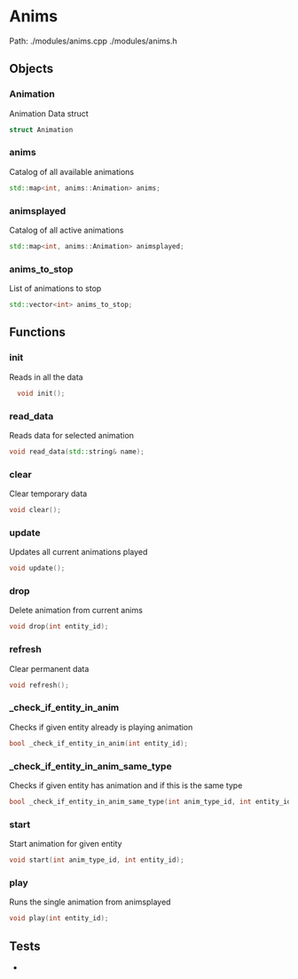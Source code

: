 # Anims
Path: ./modules/anims.cpp   ./modules/anims.h


## Objects

### Animation
Animation Data struct
```c++
struct Animation
```

### anims
Catalog of all available animations
```c++
std::map<int, anims::Animation> anims;
```

### animsplayed
Catalog of all active animations
```c++
std::map<int, anims::Animation> animsplayed;
```

### anims_to_stop
List of animations to stop
```c++
std::vector<int> anims_to_stop;
```

## Functions

### init
Reads in all the data
```c++
  void init();
```

### read_data
Reads data for selected animation
```c++
void read_data(std::string& name);
```

### clear
Clear temporary data
```c++
void clear();
```

### update
Updates all current animations played
```c++
void update();
```

### drop
Delete animation from current anims
```c++
void drop(int entity_id);
```

### refresh
Clear permanent data
```c++
void refresh();
```

### _check_if_entity_in_anim
Checks if given entity already is playing animation
```c++
bool _check_if_entity_in_anim(int entity_id);
```

### _check_if_entity_in_anim_same_type
Checks if given entity has animation and if this is the same type
```c++
bool _check_if_entity_in_anim_same_type(int anim_type_id, int entity_id);
```

### start
Start animation for given entity
```c++
void start(int anim_type_id, int entity_id);
```

### play
Runs the single animation from animsplayed
```c++
void play(int entity_id);
```


## Tests
- 
